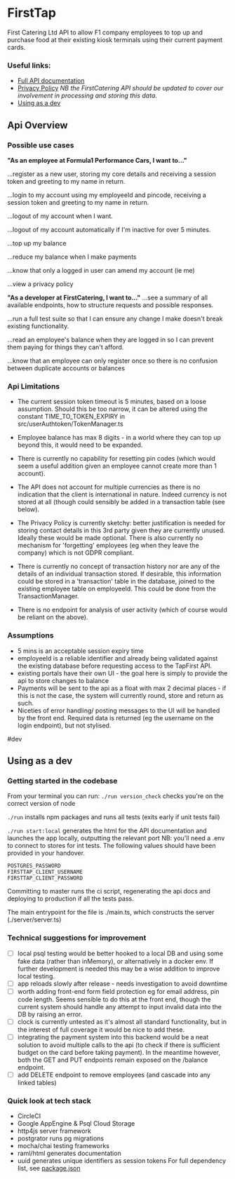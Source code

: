 # FirstTap
First Catering Ltd API to allow F1 company employees to top up and purchase food at their existing kiosk terminals using their current payment cards. 

### Useful links:
- [Full API documentation](https://firsttap.appspot.com/docs#)
- [Privacy Policy](https://firsttap.appspot.com/docs/privacy) _NB the FirstCatering API should be updated to cover our involvement in processing and storing this data._
- [Using as a dev](#dev)
## Api Overview

### Possible use cases
**"As an employee at Formula1 Performance Cars, I want to..."**

...register as a new user, storing my core details and receiving a session token and greeting to my name in return.

...login to my account using my employeeId and pincode, receiving a session token and greeting to my name in return.

...logout of my account when I want.

...logout of my account automatically if I'm inactive for over 5 minutes.

...top up my balance

...reduce my balance when I make payments

...know that only a logged in user can amend my account (ie me)

...view a privacy policy

**"As a developer at FirstCatering, I want to..."**
...see a summary of all available endpoints, how to structure requests and possible responses.

...run a full test suite so that I can ensure any change I make doesn't break existing functionality.

...read an employee's balance when they are logged in so I can prevent them paying for things they can't afford.

...know that an employee can only register once so there is no confusion between duplicate accounts or balances

### Api Limitations 
- The current session token timeout is 5 minutes, based on a loose assumption. Should this be too narrow, it can be altered using the constant TIME_TO_TOKEN_EXPIRY in src/userAuthtoken/TokenManager.ts
- Employee balance has max 8 digits - in a world where they can top up beyond this, it would need to be expanded.
- There is currently no capability for resetting pin codes (which would seem a useful addition given an employee cannot create more than 1 account).
- The API does not account for multiple currencies as there is no indication that the client is international in nature. Indeed currency is not stored at all (though could sensibly be added in a transaction table (see below). 
- The Privacy Policy is currently sketchy: better justification is needed for storing contact details in this 3rd party given they are currently unused. Ideally these would be made optional. There is also currently no mechanism for 'forgetting' employees (eg when they leave the company) which is not GDPR compliant. 

- There is currently no concept of transaction history nor are any of the details of an individual transaction stored. If desirable, this information could be stored in a 'transaction' table in the database, joined to the existing employee table on employeeId. This could be done from the TransactionManager.
- There is no endpoint for analysis of user activity (which of course would be reliant on the above).

### Assumptions 
- 5 mins is an acceptable session expiry time
- employeeId is a reliable identifier and already being validated against the existing database before requesting access to the TapFirst API.
- existing portals have their own UI - the goal here is simply to provide the api to store changes to balance
- Payments will be sent to the api as a float with max 2 decimal places - if this is not the case, the system will currently round, store and return as such. 
- Niceties of error handling/ posting messages to the UI will be handled by the front end. Required data is returned (eg the username on the login endpoint), but not stylised.

#dev
## Using as a dev
### Getting started in the codebase
From your terminal you can run: 
`./run version_check` checks you're on the correct version of node

`./run` installs npm packages and runs all tests (exits early if unit tests fail) 

`./run start:local` generates the html for the API documentation and launches the app locally, outputting the relevant port
NB: you'll need a .env to connect to stores for int tests. The following values should have been provided in your handover.
```
POSTGRES_PASSWORD
FIRSTTAP_CLIENT_USERNAME
FIRSTTAP_CLIENT_PASSWORD
```

Committing to master runs the ci script, regenerating the api docs and deploying to production if all the tests pass. 

The main entrypoint for the file is ./main.ts, which constructs the server (./server/server.ts)

### Technical suggestions for improvement
- [ ] local psql testing would be better hooked to a local DB and using some fake data (rather than inMemory), or alternatively in a docker env. If further development is needed this may be a wise addition to improve local testing. 
- [ ] app reloads slowly after release - needs investigation to avoid downtime
- [ ] worth adding front-end form field protection eg for email address, pin code length. Seems sensible to do this at the front end, though the current system should handle any attempt to input invalid data into the DB by raising an error. 
- [ ] clock is currently untested as it's almost all standard functionality, but in the interest of full coverage it would be nice to add these. 
- [ ] integrating the payment system into this backend would be a neat solution to avoid multiple calls to the api (to check if there is sufficient budget on the card before taking payment). In the meantime however, both the GET and PUT endpoints remain exposed on the /balance endpoint. 
- [ ] add DELETE endpoint to remove employees (and cascade into any linked tables)

### Quick look at tech stack 
- CircleCI 
- Google AppEngine & Psql Cloud Storage
- http4js server framework
- postgrator runs pg migrations
- mocha/chai testing frameworks
- raml/html generates documentation
- uuid generates unique identifiers as session tokens
For full dependency list, see [package.json](https://github.com/makersacademy/isabel-cooper-sp/blob/master/package.json)

